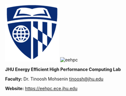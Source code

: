 ![jhu](https://github.com/JHU-EEHPC/.github/raw/main/images/jhu.png) ![eehpc](https://github.com/UMBC-EEHPC/.github/raw/main/images/eehpc.png)

**JHU Energy Efficient High Performance Computing Lab**

**Faculty:** Dr. Tinoosh Mohsenin <tinoosh@jhu.edu>

**Website:** https://eehpc.ece.jhu.edu

